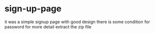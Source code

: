 # sign-up-page
it was a simple signup page with good design there is some condition for password for more detail extract the zip file
